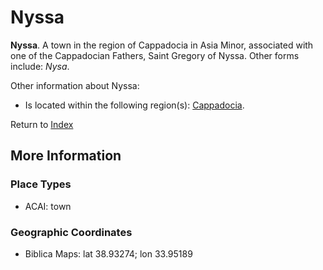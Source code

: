 # Nyssa
**Nyssa**. 
A town in the region of Cappadocia in Asia Minor, associated with one of the Cappadocian Fathers, Saint Gregory of Nyssa. 
Other forms include: 
*Nysa*. 




Other information about Nyssa:


* Is located within the following region(s): 
[Cappadocia](Cappadocia.md). 








Return to [Index](00-Index.md)

## More Information

### Place Types

* ACAI: town



### Geographic Coordinates

* Biblica Maps: lat 38.93274; lon 33.95189




